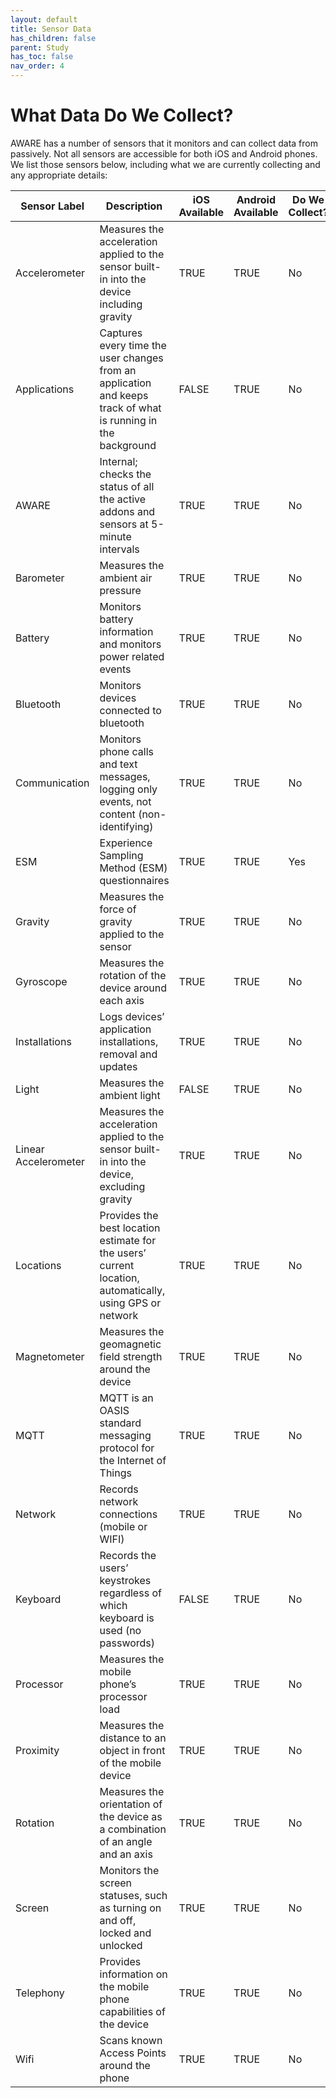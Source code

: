 ```yaml
---
layout: default
title: Sensor Data
has_children: false
parent: Study
has_toc: false
nav_order: 4
---
```


# What Data Do We Collect?

AWARE has a number of sensors that it monitors and can collect data from passively. Not all sensors are accessible for both iOS and Android phones. We list those sensors below, including what we are currently collecting and any appropriate details:

| Sensor Label         | Description                                                                                                   | iOS Available | Android Available | Do We Collect? | Notes                                                                                                                                                                                  |
|----------------------|---------------------------------------------------------------------------------------------------------------|---------------|-------------------|----------------|----------------------------------------------------------------------------------------------------------------------------------------------------------------------------------------|
| Accelerometer        | Measures the acceleration applied to the sensor built-in into the device including gravity                    | TRUE          | TRUE              | No             | High sample rate can quickly blow up disk space                                                                                                                                        |
| Applications         | Captures every time the user changes from an application and keeps track of what is running in the background | FALSE         | TRUE              | No             |                                                                                                                                                                                        |
| AWARE                | Internal; checks the status of all the active addons and sensors at 5-minute intervals                        | TRUE          | TRUE              | No             |                                                                                                                                                                                        |
| Barometer            | Measures the ambient air pressure                                                                             | TRUE          | TRUE              | No             |                                                                                                                                                                                        |
| Battery              | Monitors battery information and monitors power related events                                                | TRUE          | TRUE              | No             |                                                                                                                                                                                        |
| Bluetooth            | Monitors devices connected to bluetooth                                                                       | TRUE          | TRUE              | No             | iOS & Android differ in deployment and security requirements, but outputs are simple and do not disclose usage information                                                             |
| Communication        | Monitors phone calls and text messages, logging only events, not content (non-identifying)                    | TRUE          | TRUE              | No             | iOS only captures call events                                                                                                                                                          |
| ESM                  | Experience Sampling Method (ESM) questionnaires                                                               | TRUE          | TRUE              | Yes            | iOS and Android are deployed in separate plugins and stored in separate tables (iOS: "esm", Android: "esms")                                                                           |
| Gravity              | Measures the force of gravity applied to the sensor                                                           | TRUE          | TRUE              | No             | When a device is at rest, the gravity sensor should measure equally as the accelerometer.                                                                                              |
| Gyroscope            | Measures the rotation of the device around each axis                                                          | TRUE          | TRUE              | No             |                                                                                                                                                                                        |
| Installations        | Logs devices’ application installations, removal and updates                                                  | TRUE          | TRUE              | No             | Used to leverage other sensors (e.g. routine checking if X is installed)                                                                                                               |
| Light                | Measures the ambient light                                                                                    | FALSE         | TRUE              | No             |                                                                                                                                                                                        |
| Linear Accelerometer | Measures the acceleration applied to the sensor built-in into the device, excluding gravity                   | TRUE          | TRUE              | No             | Similar to accelerometer                                                                                                                                                               |
| Locations            | Provides the best location estimate for the users’ current location, automatically, using GPS or network      | TRUE          | TRUE              | No             |                                                                                                                                                                                        |
| Magnetometer         | Measures the geomagnetic field strength around the device                                                     | TRUE          | TRUE              | No             |                                                                                                                                                                                        |
| MQTT                 | MQTT is an OASIS standard messaging protocol for the Internet of Things                                       | TRUE          | TRUE              | No             | Used for broadcasting messages/configs amongst devices                                                                                                                                 |
| Network              | Records network connections (mobile or WIFI)                                                                  | TRUE          | TRUE              | No             | "Network_traffic" table unmonitored                                                                                                                                                    |
| Keyboard             | Records the users’ keystrokes regardless of which keyboard is used (no passwords)                             | FALSE         | TRUE              | No             | Highly granular, moment to moment keyboard inputs recorded. RAPIDS gathers high-level features (no common NLP/semantics found) https://www.rapids.science/1.3/features/phone-keyboard/ |
| Processor            | Measures the mobile phone’s processor load                                                                    | TRUE          | TRUE              | No             |                                                                                                                                                                                        |
| Proximity            | Measures the distance to an object in front of the mobile device                                              | TRUE          | TRUE              | No             | iOS capturing may be incorrectly represented                                                                                                                                           |
| Rotation             | Measures the orientation of the device as a combination of an angle and an axis                               | TRUE          | TRUE              | No             | Can be used for a wide range of motion-related tasks, such as detecting gestures, monitoring angular change, and monitoring relative orientation changes                               |
| Screen               | Monitors the screen statuses, such as turning on and off, locked and unlocked                                 | TRUE          | TRUE              | No             |                                                                                                                                                                                        |
| Telephony            | Provides information on the mobile phone capabilities of the device                                           | TRUE          | TRUE              | No             | Mostly mobile data configuration and communication with cell towers                                                                                                                    |
| Wifi                 | Scans known Access Points around the phone                                                                    | TRUE          | TRUE              | No             | Mostly device ID information                                                                                                                                                           |